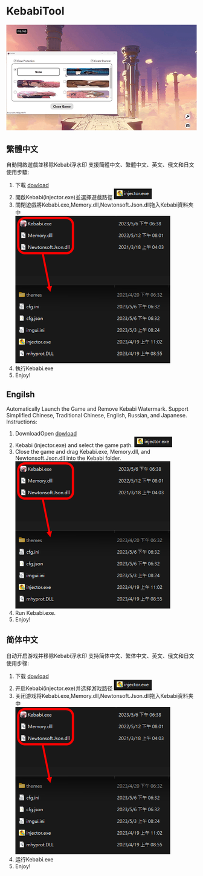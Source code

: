 # KebabiTool

![image](https://github.com/HardyHuangLie/KebabiTool/blob/main/Ex.gif)  
  
## 繁體中文
自動開啟遊戲並移除Kebabi浮水印 支援簡體中文、繁體中文、英文、俄文和日文  
使用步驟:  
1. 下載
[dowload](https://github.com/HardyHuangLie/KebabiTool/releases/download/V1.0.1/KebabiTool.zip)
2. 開啟Kebabi(injector.exe)並選擇遊戲路徑
![image](https://github.com/HardyHuangLie/KebabiTool/blob/main/Step%201.png)  
3. 關閉遊戲將Kebabi.exe,Memory.dll,Newtonsoft.Json.dll拖入Kebabi資料夾中  
![image](https://github.com/HardyHuangLie/KebabiTool/blob/main/Step%202.png)   
4. 執行Kebabi.exe  
5. Enjoy!

## Engilsh
Automatically Launch the Game and Remove Kebabi Watermark. Support Simplified Chinese, Traditional Chinese, English, Russian, and Japanese.  
Instructions:  
1. DownloadOpen 
[dowload](https://github.com/HardyHuangLie/KebabiTool/releases/download/V1.0.1/KebabiTool.zip)
2. Kebabi (injector.exe) and select the game path.
![image](https://github.com/HardyHuangLie/KebabiTool/blob/main/Step%201.png)  
3. Close the game and drag Kebabi.exe, Memory.dll, and Newtonsoft.Json.dll into the Kebabi folder.  
![image](https://github.com/HardyHuangLie/KebabiTool/blob/main/Step%202.png)  
4. Run Kebabi.exe.  
5. Enjoy!

## 简体中文
自动开启游戏并移除Kebabi浮水印 支持简体中文、繁体中文、英文、俄文和日文  
使用步骤:   
1. 下载
[dowload](https://github.com/HardyHuangLie/KebabiTool/releases/download/V1.0.1/KebabiTool.zip)
2. 开启Kebabi(injector.exe)并选择游戏路径
![image](https://github.com/HardyHuangLie/KebabiTool/blob/main/Step%201.png)  
3. 关闭游戏将Kebabi.exe,Memory.dll,Newtonsoft.Json.dll拖入Kebabi资料夹中  
![image](https://github.com/HardyHuangLie/KebabiTool/blob/main/Step%202.png)   
4. 运行Kebabi.exe  
5. Enjoy!
